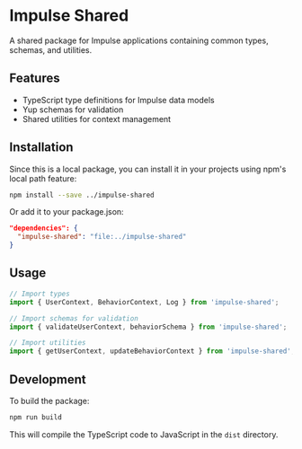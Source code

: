 # Impulse Shared

A shared package for Impulse applications containing common types, schemas, and utilities.

## Features

- TypeScript type definitions for Impulse data models
- Yup schemas for validation
- Shared utilities for context management

## Installation

Since this is a local package, you can install it in your projects using npm's local path feature:

```bash
npm install --save ../impulse-shared
```

Or add it to your package.json:

```json
"dependencies": {
  "impulse-shared": "file:../impulse-shared"
}
```

## Usage

```typescript
// Import types
import { UserContext, BehaviorContext, Log } from 'impulse-shared';

// Import schemas for validation
import { validateUserContext, behaviorSchema } from 'impulse-shared';

// Import utilities
import { getUserContext, updateBehaviorContext } from 'impulse-shared';
```

## Development

To build the package:

```bash
npm run build
```

This will compile the TypeScript code to JavaScript in the `dist` directory.
